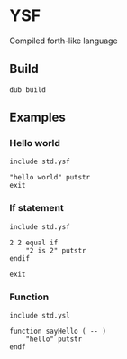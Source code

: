 # YSF

Compiled forth-like language

## Build
```
dub build
```

## Examples
### Hello world
```
include std.ysf

"hello world" putstr
exit
```

### If statement
```
include std.ysf

2 2 equal if
	"2 is 2" putstr
endif

exit
```

### Function
```
include std.ysl

function sayHello ( -- )
	"hello" putstr
endf
```
